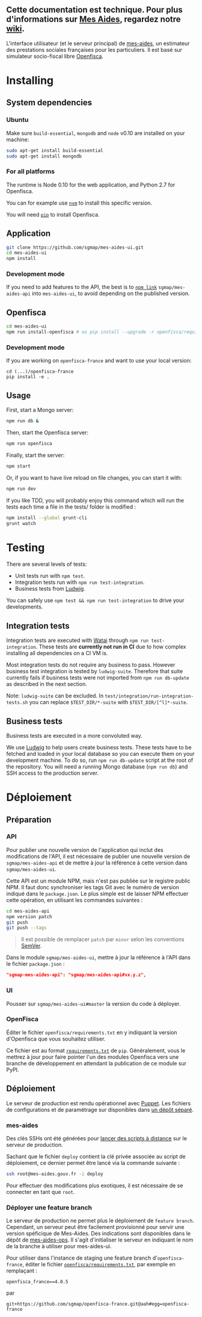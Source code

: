 ## Cette documentation est technique. Pour plus d'informations sur [Mes Aides](https://mes-aides.gouv.fr), regardez notre [wiki](https://github.com/sgmap/mes-aides-ui/wiki).

L'interface utilisateur (et le serveur principal) de [mes-aides](https://mes-aides.gouv.fr), un estimateur des prestations sociales françaises pour les particuliers. Il est basé sur simulateur socio-fiscal libre [Openfisca](https://www.openfisca.fr/).


Installing
==========

System dependencies
-------------------

### Ubuntu

Make sure `build-essential`, `mongodb` and `node` v0.10 are installed on your machine:

```sh
sudo apt-get install build-essential
sudo apt-get install mongodb
```

### For all platforms

The runtime is Node 0.10 for the web application, and Python 2.7 for Openfisca.

You can for example use [`nvm`](https://github.com/creationix/nvm) to install this specific version.

You will need [`pip`](https://pip.pypa.io/) to install Openfisca.


Application
-----------

```sh
git clone https://github.com/sgmap/mes-aides-ui.git
cd mes-aides-ui
npm install
```

### Development mode

If you need to add features to the API, the best is to [`npm link`](https://docs.npmjs.com/cli/link) `sgmap/mes-aides-api` into `mes-aides-ui`, to avoid depending on the published version.


Openfisca
---------

```sh
cd mes-aides-ui
npm run install-openfisca # ou pip install --upgrade -r openfisca/requirements.txt si vous utilisez un environnement virtuel
```

### Development mode

If you are working on `openfisca-france` and want to use your local version:
```
cd (...)/openfisca-france
pip install -e .
```

Usage
-----

First, start a Mongo server:

```sh
npm run db &
```

Then, start the Openfisca server:
```sh
npm run openfisca
```

Finally, start the server:

```sh
npm start
```

Or, if you want to have live reload on file changes, you can start it with:

```sh
npm run dev
```

If you like TDD, you will probably enjoy this command which will run the tests each time a file in the tests/ folder is modified :

```sh
npm install --global grunt-cli
grunt watch
```


Testing
=======

There are several levels of tests:

* Unit tests run with `npm test`.
* Integration tests run with `npm run test-integration`.
* Business tests from [Ludwig](https://github.com/sgmap/ludwig-ui).

You can safely use `npm test && npm run test-integration` to drive your developments.

Integration tests
-----------------

Integration tests are executed with [Watai](https://github.com/MattiSG/Watai) through `npm run test-integration`. These tests are **currently not run in CI** due to how complex installing all dependencies on a CI VM is.

Most integration tests do not require any business to pass. However business test integration is tested by `ludwig-suite`. Therefore that suite currently fails if business tests were not imported from `npm run db-update` as described in the next section.

Note: `ludwig-suite` can be excluded. In `test/integration/run-integration-tests.sh` you can replace `$TEST_DIR/*-suite` with `$TEST_DIR/[^l]*-suite`.

Business tests
--------------

Business tests are executed in a more convoluted way.

We use [Ludwig](https://github.com/sgmap/ludwig-ui) to help users create business tests. These tests have to be fetched and loaded in your local database so you can execute them on your development machine.
To do so, run `npm run db-update` script at the root of the repository. You will need a running Mongo database (`npm run db`) and SSH access to the production server.


Déploiement
===========

Préparation
-----------

### API

Pour publier une nouvelle version de l'application qui inclut des modifications de l'API, il est nécessaire de publier une nouvelle version de `sgmap/mes-aides-api` et de mettre à jour la référence à cette version dans `sgmap/mes-aides-ui`.

Cette API est un module NPM, mais n'est pas publiée sur le registre public NPM. Il faut donc synchroniser les tags Git avec le numéro de version indiqué dans le `package.json`. Le plus simple est de laisser NPM effectuer cette opération, en utilisant les commandes suivantes :

```sh
cd mes-aides-api
npm version patch
git push
git push --tags
```

> Il est possible de remplacer `patch` par `minor` selon les conventions [SemVer](http://semver.org).

Dans le module `sgmap/mes-aides-ui`, mettre à jour la référence à l'API dans le fichier `package.json` :

```json
"sgmap-mes-aides-api": "sgmap/mes-aides-api#vx.y.z",
```

### UI

Pousser sur `sgmap/mes-aides-ui#master` la version du code à déployer.


### OpenFisca

Éditer le fichier `openfisca/requirements.txt` en y indiquant la version d'Openfisca que vous souhaitez utiliser.

Ce fichier est au format [`requirements.txt`](https://pip.pypa.io/en/stable/reference/pip_install/#example-requirements-file) de `pip`. Généralement, vous le mettrez à jour pour faire pointer l'un des modules Openfisca vers une branche de développement en attendant la publication de ce module sur PyPI.


Déploiement
-----------

Le serveur de production est rendu opérationnel avec [Puppet](https://puppet.com/). Les fichiers de configurations et de paramétrage sur disponibles dans [un dépôt séparé](https://github.com/sgmap/mes-aides-ops/).

### mes-aides

Des clés SSHs ont été générées pour [lancer des scripts à distance](http://man.openbsd.org/sshd#command=%22command%22) sur le serveur de production.

Sachant que le fichier `deploy` contient la clé privée associée au script de déploiement, ce dernier permet être lancé via la commande suivante :
```sh
ssh root@mes-aides.gouv.fr -i deploy
```

Pour effectuer des modifications plus exotiques, il est nécessaire de se connecter en tant que `root`.

### Déployer une feature branch

Le serveur de production ne permet plus le déploiement de `feature branch`. Cependant, un serveur peut être facilement provisionné pour servir une version spéficique de Mes-Aides. Des indications sont disponibles dans le dépôt de [mes-aides-ops](https://github.com/sgmap/mes-aides-ops/#initial-provisioning). Il s'agit d'initialiser le serveur en indiquant le nom de la branche à utiliser pour mes-aides-ui.

Pour utiliser dans l'instance de staging une feature branch d'`openfisca-france`, éditer le fichier [`openfisca/requirements.txt`](openfisca/requirements.txt), par exemple en remplaçant :

```
openfisca_france==4.0.5
```
par
```
git+https://github.com/sgmap/openfisca-france.git@aah#egg=openfisca-france
```
